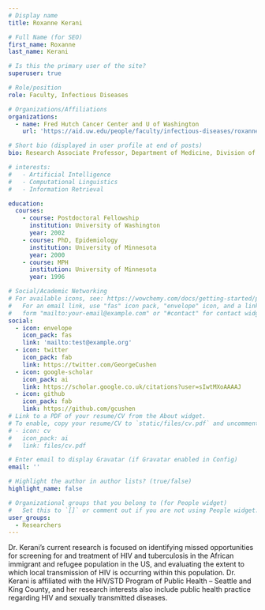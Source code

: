 ```yaml
---
# Display name
title: Roxanne Kerani

# Full Name (for SEO)
first_name: Roxanne
last_name: Kerani

# Is this the primary user of the site?
superuser: true

# Role/position
role: Faculty, Infectious Diseases

# Organizations/Affiliations
organizations:
  - name: Fred Hutch Cancer Center and U of Washington
    url: 'https://aid.uw.edu/people/faculty/infectious-diseases/roxanne-Kerani'

# Short bio (displayed in user profile at end of posts)
bio: Research Associate Professor, Department of Medicine, Division of Allergy & Infectious Diseases

# interests:
#   - Artificial Intelligence
#   - Computational Linguistics
#   - Information Retrieval

education:
  courses:
    - course: Postdoctoral Fellowship
      institution: University of Washington
      year: 2002
    - course: PhD, Epidemiology
      institution: University of Minnesota
      year: 2000
    - course: MPH 
      institution: University of Minnesota
      year: 1996

# Social/Academic Networking
# For available icons, see: https://wowchemy.com/docs/getting-started/page-builder/#icons
#   For an email link, use "fas" icon pack, "envelope" icon, and a link in the
#   form "mailto:your-email@example.com" or "#contact" for contact widget.
social:
  - icon: envelope
    icon_pack: fas
    link: 'mailto:test@example.org'
  - icon: twitter
    icon_pack: fab
    link: https://twitter.com/GeorgeCushen
  - icon: google-scholar
    icon_pack: ai
    link: https://scholar.google.co.uk/citations?user=sIwtMXoAAAAJ
  - icon: github
    icon_pack: fab
    link: https://github.com/gcushen
# Link to a PDF of your resume/CV from the About widget.
# To enable, copy your resume/CV to `static/files/cv.pdf` and uncomment the lines below.
# - icon: cv
#   icon_pack: ai
#   link: files/cv.pdf

# Enter email to display Gravatar (if Gravatar enabled in Config)
email: ''

# Highlight the author in author lists? (true/false)
highlight_name: false

# Organizational groups that you belong to (for People widget)
#   Set this to `[]` or comment out if you are not using People widget.
user_groups:
  - Researchers
---
```


Dr. Kerani’s current research is focused on identifying missed opportunities for screening for and treatment of HIV and tuberculosis in the African immigrant and refugee population in the US, and evaluating the extent to which local transmission of HIV is occurring within this population. Dr. Kerani is affiliated with the HIV/STD Program of Public Health – Seattle and King County, and her research interests also include public health practice regarding HIV and sexually transmitted diseases.